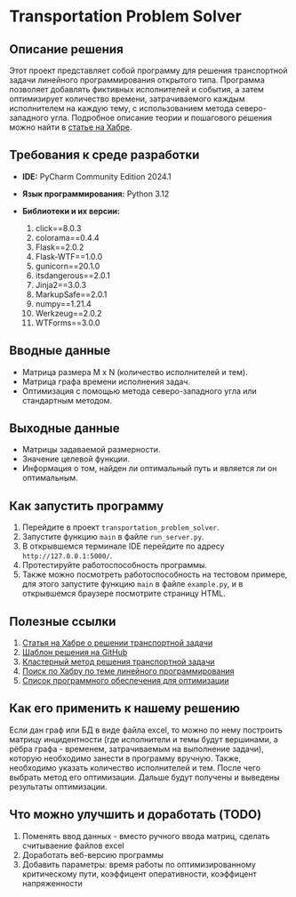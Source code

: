 # Transportation Problem Solver

## Описание решения

Этот проект представляет собой программу для решения транспортной задачи линейного программирования открытого типа. Программа позволяет добавлять фиктивных исполнителей и события, а затем оптимизирует количество времени, затрачиваемого каждым исполнителем на каждую тему, с использованием метода северо-западного угла. Подробное описание теории и пошагового решения можно найти в [статье на Хабре](https://habr.com/ru/articles/573224/).

## Требования к среде разработки

- **IDE:** PyCharm Community Edition 2024.1
- **Язык программирования:** Python 3.12
- **Библиотеки и их версии:**

    1. click==8.0.3
    2. colorama==0.4.4
    3. Flask==2.0.2
    4. Flask-WTF==1.0.0
    5. gunicorn==20.1.0
    6. itsdangerous==2.0.1
    7. Jinja2==3.0.3
    8. MarkupSafe==2.0.1
    9. numpy==1.21.4
    10. Werkzeug==2.0.2
    11. WTForms==3.0.0

## Вводные данные

- Матрица размера M x N (количество исполнителей и тем).
- Матрица графа времени исполнения задач.
- Оптимизация с помощью метода северо-западного угла или стандартным методом.

## Выходные данные

- Матрицы задаваемой размерности.
- Значение целевой функции.
- Информация о том, найден ли оптимальный путь и является ли он оптимальным.

## Как запустить программу

1. Перейдите в проект `transportation_problem_solver`.
2. Запустите функцию `main` в файле `run_server.py`.
3. В открывшемся терминале IDE перейдите по адресу `http://127.0.0.1:5000/`.
4. Протестируйте работоспособность программы.
5. Также можно посмотреть работоспособность на тестовом примере, для этого запустите функцию `main` в файле `example.py`, и в открывшемся браузере посмотрите страницу HTML.

## Полезные ссылки

1. [Статья на Хабре о решении транспортной задачи](https://habr.com/ru/articles/573224/)
2. [Шаблон решения на GitHub](https://github.com/electrobullet/transportation_problem_solver/tree/master/server)
3. [Кластерный метод решения транспортной задачи](https://habr.com/ru/articles/509656/)
4. [Поиск по Хабру по теме линейного программирования](https://habr.com/ru/search/?target_type=posts&order=relevance&q=[%D0%BB%D0%B8%D0%BD%D0%B5%D0%B9%D0%BD%D0%BE%D0%B5+%D0%BF%D1%80%D0%BE%D0%B3%D1%80%D0%B0%D0%BC%D0%BC%D0%B8%D1%80%D0%BE%D0%B2%D0%B0%D0%BD%D0%B8%D0%B5])
5. [Список программного обеспечения для оптимизации](https://en.wikipedia.org/wiki/List_of_optimization_software)

## Как его применить к нашему решению

Если дан граф или БД в виде файла excel, то можно по нему построить матрицу инцидентности (где исполнители и темы будут вершинами, а рёбра графа - временем, затрачиваемым на выполнение задачи), которую необходимо занести в программу вручную. Также, необходимо указать количество исполнителей и тем. После чего выбрать метод его оптимизации. Дальше будут получены и выведены результаты оптимизации.

## Что можно улучшить и доработать (TODO)

1. Поменять ввод данных - вместо ручного ввода матриц, сделать считываение файлов excel
2. Доработать веб-версию программы
3. Добавить параметры: время работы по оптимизированному критическому пути, коэффицент оперативности, коэффицент напряженности
